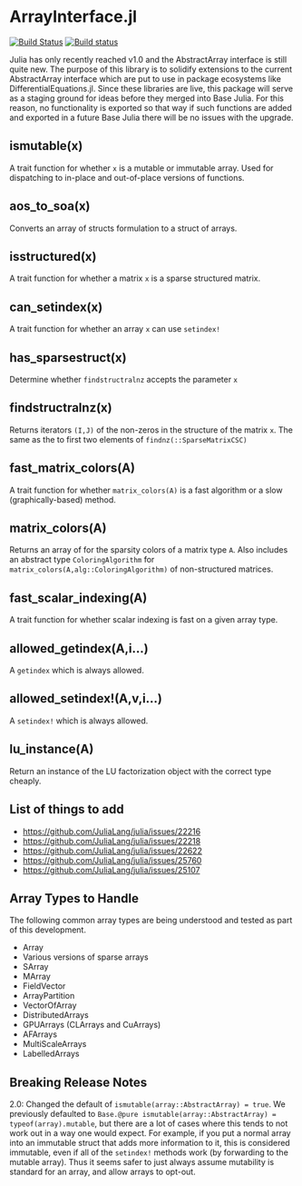 # ArrayInterface.jl

[![Build Status](https://travis-ci.org/JuliaDiffEq/ArrayInterface.jl.svg?branch=master)](https://travis-ci.org/JuliaDiffEq/ArrayInterface.jl)
[![Build status](https://ci.appveyor.com/api/projects/status/s4vnsj386dyyv655?svg=true)](https://ci.appveyor.com/project/ChrisRackauckas/arrayinterface-jl)

Julia has only recently reached v1.0 and the AbstractArray interface is still
quite new. The purpose of this library is to solidify extensions to the current
AbstractArray interface which are put to use in package ecosystems like
DifferentialEquations.jl. Since these libraries are live, this package will
serve as a staging ground for ideas before they merged into Base Julia. For this
reason, no functionality is exported so that way if such functions are added
and exported in a future Base Julia there will be no issues with the upgrade.

## ismutable(x)

A trait function for whether `x` is a mutable or immutable array. Used for
dispatching to in-place and out-of-place versions of functions.

## aos_to_soa(x)

Converts an array of structs formulation to a struct of arrays.

## isstructured(x)

A trait function for whether a matrix `x` is a sparse structured matrix.

## can_setindex(x)

A trait function for whether an array `x` can use `setindex!`

## has_sparsestruct(x)

Determine whether `findstructralnz` accepts the parameter `x`

## findstructralnz(x)

Returns iterators `(I,J)` of the non-zeros in the structure of the matrix `x`.
The same as the to first two elements of `findnz(::SparseMatrixCSC)`

## fast_matrix_colors(A)

A trait function for whether `matrix_colors(A)` is a fast algorithm or a slow
(graphically-based) method.

## matrix_colors(A)

Returns an array of for the sparsity colors of a matrix type `A`. Also includes
an abstract type `ColoringAlgorithm` for `matrix_colors(A,alg::ColoringAlgorithm)`
of non-structured matrices.

## fast_scalar_indexing(A)

A trait function for whether scalar indexing is fast on a given array type.

## allowed_getindex(A,i...)

A `getindex` which is always allowed.

## allowed_setindex!(A,v,i...)

A `setindex!` which is always allowed.

## lu_instance(A)

Return an instance of the LU factorization object with the correct type
cheaply.

## List of things to add

- https://github.com/JuliaLang/julia/issues/22216
- https://github.com/JuliaLang/julia/issues/22218
- https://github.com/JuliaLang/julia/issues/22622
- https://github.com/JuliaLang/julia/issues/25760
- https://github.com/JuliaLang/julia/issues/25107

## Array Types to Handle

The following common array types are being understood and tested as part of this
development.

- Array
- Various versions of sparse arrays
- SArray
- MArray
- FieldVector
- ArrayPartition
- VectorOfArray
- DistributedArrays
- GPUArrays (CLArrays and CuArrays)
- AFArrays
- MultiScaleArrays
- LabelledArrays

## Breaking Release Notes

2.0: Changed the default of `ismutable(array::AbstractArray) = true`. We previously defaulted to
`Base.@pure ismutable(array::AbstractArray) = typeof(array).mutable`, but there are a lot of cases
where this tends to not work out in a way one would expect. For example, if you put a normal array
into an immutable struct that adds more information to it, this is considered immutable, even if
all of the `setindex!` methods work (by forwarding to the mutable array). Thus it seems safer to just
always assume mutability is standard for an array, and allow arrays to opt-out.
